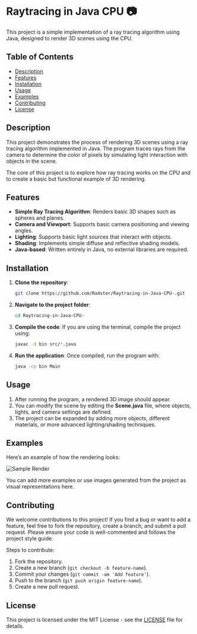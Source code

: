 # Raytracing in Java CPU 📷

This project is a simple implementation of a ray tracing algorithm using Java, designed to render 3D scenes using the CPU.

## Table of Contents

- [Description](#description)
- [Features](#features)
- [Installation](#installation)
- [Usage](#usage)
- [Examples](#examples)
- [Contributing](#contributing)
- [License](#license)

## Description

This project demonstrates the process of rendering 3D scenes using a ray tracing algorithm implemented in Java. The program traces rays from the camera to determine the color of pixels by simulating light interaction with objects in the scene.

The core of this project is to explore how ray tracing works on the CPU and to create a basic but functional example of 3D rendering.

## Features

- **Simple Ray Tracing Algorithm**: Renders basic 3D shapes such as spheres and planes.
- **Camera and Viewport**: Supports basic camera positioning and viewing angles.
- **Lighting**: Supports basic light sources that interact with objects.
- **Shading**: Implements simple diffuse and reflective shading models.
- **Java-based**: Written entirely in Java, no external libraries are required.

## Installation

1. **Clone the repository**:
   ```bash
   git clone https://github.com/Ra4ster/Raytracing-in-Java-CPU-.git
   ```

2. **Navigate to the project folder**:
   ```bash
   cd Raytracing-in-Java-CPU-
   ```

3. **Compile the code**:
   If you are using the terminal, compile the project using:
   ```bash
   javac -d bin src/*.java
   ```

4. **Run the application**:
   Once compiled, run the program with:
   ```bash
   java -cp bin Main
   ```

## Usage

1. After running the program, a rendered 3D image should appear.
2. You can modify the scene by editing the **Scene.java** file, where objects, lights, and camera settings are defined.
3. The project can be expanded by adding more objects, different materials, or more advanced lighting/shading techniques.

## Examples

Here’s an example of how the rendering looks:

![Sample Render](images/sample-render.png)

You can add more examples or use images generated from the project as visual representations here.

## Contributing

We welcome contributions to this project! If you find a bug or want to add a feature, feel free to fork the repository, create a branch, and submit a pull request. Please ensure your code is well-commented and follows the project style guide.

Steps to contribute:
1. Fork the repository.
2. Create a new branch (`git checkout -b feature-name`).
3. Commit your changes (`git commit -am 'Add feature'`).
4. Push to the branch (`git push origin feature-name`).
5. Create a new pull request.

## License

This project is licensed under the MIT License - see the [LICENSE](LICENSE) file for details.
